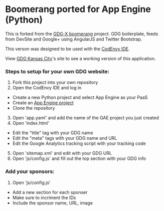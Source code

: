 Boomerang ported for App Engine (Python)
==============================
This is forked from the [GDG-X boomerang] project.
GDG boilerplate, feeds from DevSite and Google+ using AngularJS and Twitter Bootstrap.

This verson was designed to be used with the [CodEnvy IDE].

View [GDG Kansas City]'s site to see a working version of this application.

### Steps to setup for your own GDG website:
1. Fork this project into your own repository
2. Open the CodEnvy IDE and log in
  * Create a new Python project and select App Engine as your PaaS
  * Create an [App Engine project]
  * Clone the repository
3. Open 'app.yaml' and add the name of the GAE project you just created
4. Open 'index.html'
  * Edit the "title" tag with your GDG name
  * Edit the "meta" tags with your GDG name and URL
  * Edit the Google Analytics tracking script with your tracking code
5. Open 'sitemap.xml' and edit with your GDG URL
6. Open 'js/config.js' and fill out the top section with your GDG info

### Add your sponsors:
1. Open 'js/config.js'
  * Add a new section for each sponser
  * Make sure to incriment the IDs
  * Include the sponsor name, URL, image

[GDG-X boomerang]: https://github.com/gdg-x/boomerang
[GDG Kansas City]: http://gdgkc.org
[App Engine project]: https://appengine.google.com/
[CodEnvy IDE]: https://codenvy.com
